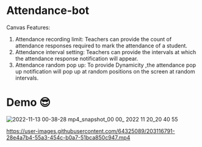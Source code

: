 # Attendance-bot
Canvas Features: 
1. Attendance recording limit: Teachers can provide the count of attendance responses required to mark the attendance of a student.
2. Attendance interval setting: Teachers can provide the intervals at which the attendance response notification will appear.
3. Attendance random pop up: To provide Dynamicity ,the attendance pop up notification will pop up at random positions on the screen at random intervals.

# Demo 😎
![2022-11-13 00-38-28 mp4_snapshot_00 00_ 2022 11 20_20 40 55](https://user-images.githubusercontent.com/64325089/203114174-833c286a-97fa-4239-a211-3ef609757f63.jpg)


https://user-images.githubusercontent.com/64325089/203116791-28e4a7b4-55a3-454c-b0a7-51bca850c947.mp4


